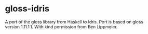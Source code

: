 # gloss-idris
A port of the gloss library from Haskell to Idris.
Port is based on gloss version 1.11.1.1.
With kind permission from Ben Lippmeier.

